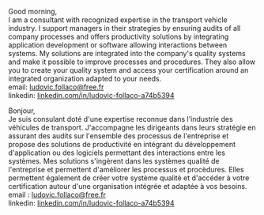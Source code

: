Good morning,
</br>I am a consultant with recognized expertise in the transport vehicle industry.
I support managers in their strategies by ensuring audits of all company processes and
offers productivity solutions by integrating application development or software allowing
interactions between systems. My solutions are integrated into the company's quality systems and make it possible to improve
processes and procedures. They also allow you to create your quality system and access your certification
around an integrated organization adapted to your needs.
</br>email: ludovic.follaco@free.fr
</br>linkedin: <a href="linkedin.com/in/ludovic-follaco-a74b5394">linkedin.com/in/ludovic-follaco-a74b5394</a>

Bonjour,
</br>Je suis consulant doté d'une expertise reconnue dans l'industrie des véhicules de transport.
J'accompagne les dirigeants dans leurs stratégie en assurant des audits sur l'ensemble des processus de l'entreprise et
propose des solutions de productivité en intégrant du développement d'application ou des logiciels permettant des
interactions entre les systèmes. Mes solutions s'ingèrent dans les systèmes qualité de l'entreprise et permettent d'améliorer
les processus et procèdures. Elles permettent également de créer votre système qualité et d'accéder à votre certification
autour d'une organisation intégrée et adaptée à vos besoins.
</br>email : ludovic.follaco@free.fr
</br>linkedin: <a href="linkedin.com/in/ludovic-follaco-a74b5394">linkedin.com/in/ludovic-follaco-a74b5394</a>
